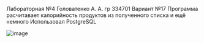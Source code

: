 Лабораторная №4
Головатенко А. А.
гр 334701
Вариант №17
Программа расчитавает калорийность продуктов из полученного списка и ещё немного
Использовал PostgreSQL

![image](https://github.com/user-attachments/assets/61bd8787-6d8f-4a4f-8c2a-ad916935ceda)


